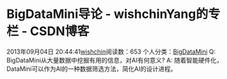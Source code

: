 # BigDataMini导论 - wishchinYang的专栏 - CSDN博客
2013年09月04日 20:44:41[wishchin](https://me.csdn.net/wishchin)阅读数：653
个人分类：[BigDataMini](https://blog.csdn.net/wishchin/article/category/1834057)
Q: BigDataMini从大量数据中挖掘有用的信息，对AI有何意义?
A: 随着智能硬件化，DataMini可以作为AI的一种数据筛选方法，简化AI的设计进程。
